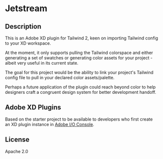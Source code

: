 # Jetstream
## Description
This is an Adobe XD plugin for Tailwind 2, keen on importing Tailwind config to your XD workspace.

At the moment, it only supports pulling the Tailwind colorspace and either generating a set of swatches or generating color assets for your project - albeit very useful in its current state.

The goal for this project would be the ability to link your project's Tailwind config file to pull in your declared color assets/palette.

Perhaps a future application of the plugin could reach beyond color to help designers craft a congruent design system for better development handoff.

## Adobe XD Plugins
Based on the starter project to be available to developers who first create an XD plugin instance in [Adobe I/O Console](https://console.adobe.io/plugins).

## License

Apache 2.0